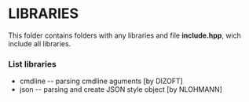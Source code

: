 # LIBRARIES

This folder contains folders with any libraries and file **include.hpp**, wich include all libraries.

### List libraries

- cmdline -- parsing cmdline aguments [by DIZOFT]
- json    -- parsing and create JSON style object [by NLOHMANN]